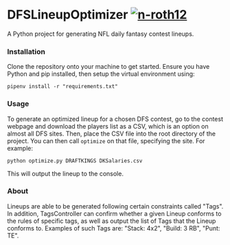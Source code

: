 # DFSLineupOptimizer [![n-roth12](https://circleci.com/gh/n-roth12/DFSLineupOptimizer.svg?style=svg)](https://app.circleci.com/pipelines/github/n-roth12/DFSLineupOptimizer)
A Python project for generating NFL daily fantasy contest lineups.

### Installation
Clone the repository onto your machine to get started. Ensure you have Python and pip installed, then setup the virtual environment using:
```.
pipenv install -r "requirements.txt"
```
### Usage
To generate an optimized lineup for a chosen DFS contest, go to the contest webpage and download the players list as a CSV, which is an option on almost all DFS sites. Then, place the CSV file into the root directory of the project. You can then call `optimize` on that file, specifying the site. For example:
```
python optimize.py DRAFTKINGS DKSalaries.csv
```
This will output the lineup to the console. 
### About 
Lineups are able to be generated following certain constraints called "Tags". In addition, TagsController can confirm whether a given Lineup conforms 
to the rules of specific tags, as well as output the list of Tags that the Lineup conforms to. Examples of such Tags are: "Stack: 4x2", 
"Build: 3 RB", "Punt: TE".
